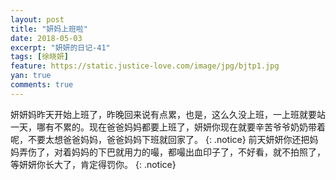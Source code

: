 ```yaml
---
layout: post
title: "妍妈上班啦"
date: 2018-05-03
excerpt: "妍妍的日记-41"
tags: [徐晓妍]
feature: https://static.justice-love.com/image/jpg/bjtp1.jpg
yan: true
comments: true
---
```

妍妍妈昨天开始上班了，昨晚回来说有点累，也是，这么久没上班，一上班就要站一天，哪有不累的。现在爸爸妈妈都要上班了，妍妍你现在就要辛苦爷爷奶奶带着呢，不要太想爸爸妈妈，爸爸妈妈下班就回家了。
{: .notice}
前天妍妍你还把妈妈弄伤了，对着妈妈的下巴就用力的嘬，都嘬出血印子了，不好看，就不拍照了，等妍妍你长大了，肯定得罚你。
{: .notice}


